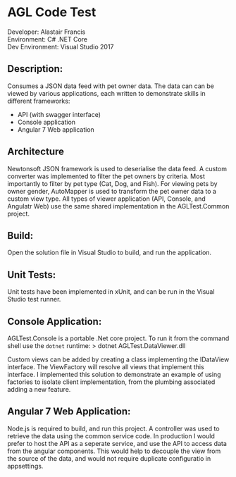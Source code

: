 # AGL Code Test

Developer: Alastair Francis <BR>
Environment: C# .NET Core <BR>
Dev Environment: Visual Studio 2017<BR>

## Description: 
Consumes a JSON data feed with pet owner data.  The data can can be viewed by various applications, each written to demonstrate skills in different frameworks:
* API (with swagger interface)
* Console application
* Angular 7 Web application

## Architecture
Newtonsoft JSON framework is used to deserialise the data feed. A custom converter was implemented to filter the pet owners by criteria.  Most importantly to filter by pet type (Cat, Dog, and Fish).  For viewing pets by owner gender, AutoMapper is used to transform the pet owner data to a custom view type.  All types of viewer application (API, Console, and Angulatr Web) use the same shared implementation in the AGLTest.Common project.

## Build:
Open the solution file in Visual Studio to build, and run the application.

## Unit Tests:
Unit tests have been implemented in xUnit, and can be run in the Visual Studio test runner.

## Console Application:
AGLTest.Console is a portable .Net core project.  To run it from the command shell use the `dotnet` runtime:
	> dotnet AGLTest.DataViewer.dll

Custom views can be added by creating a class implementing the IDataView interface.  The ViewFactory will resolve all views that implement this interface.  I implemented this solution to demonstrate an example of using factories to isolate client implementation, from the plumbing associated adding a new feature. 

## Angular 7 Web Application:
Node.js is required to build, and run this project.  A controller was used to retrieve the data using the common service code.  In production I would prefer to host the API as a seperate service, and use the API to access data from the angular components. This would help to decouple the view from the source of the data, and would not require duplicate configuratio in appsettings.


